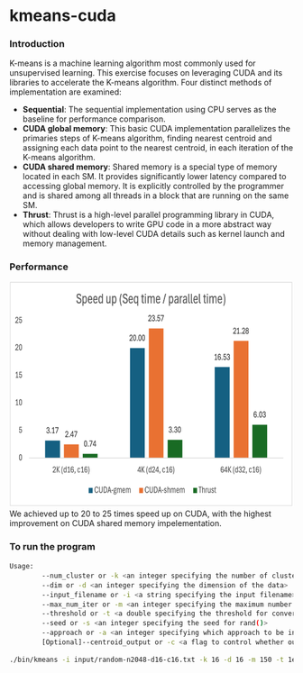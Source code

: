 # kmeans-cuda

### Introduction
K-means is a machine learning algorithm most commonly used for unsupervised learning. This exercise focuses on leveraging CUDA and its libraries to accelerate the K-means algorithm. Four distinct methods of implementation are examined:
* **Sequential**: The sequential implementation using CPU serves as the baseline for performance comparison.
* **CUDA global memory**: This basic CUDA implementation parallelizes the primaries steps of K-means algorithm, finding nearest centroid and assigning each data point to the nearest centroid, in each iteration of the K-means algorithm.
* **CUDA shared memory**: Shared memory is a special type of memory located in each SM. It provides significantly lower latency compared to accessing global memory. It is explicitly controlled by the programmer and is shared among all threads in a block that are running on the same SM. 
* **Thrust**: Thrust is a high-level parallel programming library in CUDA, which allows developers to write GPU code in a more abstract way without dealing with low-level CUDA details such as kernel launch and memory management.

### Performance
<div style="text-align: center;">
  <img src="./img/speedup.png" alt="Runtime Performance Analysis" style="width:700px; height:400px;">
</div>
We achieved up to 20 to 25 times speed up on CUDA, with the highest improvement on CUDA shared memory impelementation. 


### To run the program 
```bash
Usage:
        --num_cluster or -k <an integer specifying the number of clusters>
        --dim or -d <an integer specifying the dimension of the data>
        --input_filename or -i <a string specifying the input filename>
        --max_num_iter or -m <an integer specifying the maximum number of iterations>
        --threshold or -t <a double specifying the threshold for convergence>
        --seed or -s <an integer specifying the seed for rand()>
        --approach or -a <an integer specifying which approach to be invoked to solve kmeans 1 for CPU; 2 for CUDA gmem; 3 for CUDA shmem; 4 for thrust
        [Optional]--centroid_output or -c <a flag to control whether output the centroids or labels>
```
```bash
./bin/kmeans -i input/random-n2048-d16-c16.txt -k 16 -d 16 -m 150 -t 1e-6 -s 8675309 -a 4 -c
```

